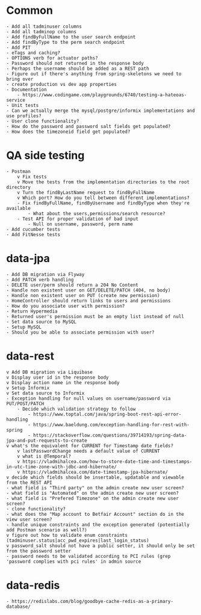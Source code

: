# Common
    - Add all tadminuser columns
    - Add all tadminop columns
    - Add findByFullName to the user search endpoint
    - Add findByType to the perm search endpoint
    - Add PIT
    - eTags and caching?
    - OPTIONS verb for actuator paths?
    - Password should not returned in the response body
    - Perhaps the username should be added as a REST path
    - Figure out if there's anything from spring-skeletons we need to bring over
    - create production vs dev app properties
    - Documentation
        - https://www.codingame.com/playgrounds/6740/testing-a-hateoas-service
    - Unit tests
    - Can we actually merge the mysql/postgre/informix implementations and use profiles?
    - User clone functionality?
    - How do the password and password salt fields get populated?
    - How does the timezoneid field get populated?

# QA side testing
    - Postman
        v Fix tests
        v Move the tests from the implementation directories to the root directory
        v Turn the findByLastName request to findByFullName
        v Which port? How do you tell between different implementations?
        - Fix findByFullName, findByUsername and findByType when they're available
            - What about the users,permissions/search resource?
        - Test API for proper validation of bad input
            - Null on username, password, perm name
    - Add cucumber tests
    - Add FitNesse tests

# data-jpa
    - Add DB migration via Flyway
    - Add PATCH verb handling
    - DELETE user/perm should return a 204 No Content
    - Handle non existent user on GET/DELETE/PATCH (404, no body)
    - Handle non existent user on PUT (create new permission)
    - HomeController should return links to users and permissions
    - How do you associate user with permission?
    - Return Hypermedia
    - Returned user's permission must be an empty list instead of null
    - Set data source to MySQL
    - Setup MySQL
    - Should you be able to associate permission with user?

# data-rest
    v Add DB migration via Liquibase
    v Display user id in the response body
    v Display action name in the response body
    v Setup Informix
    v Set data source to Informix
    - Exception handling for null values on username/password via PUT/POST/PATCH
        - Decide which validation strategy to follow
            - https://www.toptal.com/java/spring-boot-rest-api-error-handling
            - https://www.baeldung.com/exception-handling-for-rest-with-spring
            - https://stackoverflow.com/questions/39714193/spring-data-jpa-and-put-requests-to-create
    v what's the equivalent for CURRENT for Timestamp date fields?
        v lastPasswordChange needs a default value of CURRENT
        v what is @Temporal?
        v https://vladmihalcea.com/how-to-store-date-time-and-timestamps-in-utc-time-zone-with-jdbc-and-hibernate/
        v https://vladmihalcea.com/date-timestamp-jpa-hibernate/
    v decide which fields should be insertable, updatable and viewable from the REST API
    - what field is "Third party" on the admin create new user screen?
    - what field is "Automated" on the admin create new user screen?
    - what field is "Prefered Timezone" on the admin create new user screen?
    - clone functionality?
    - what does the "Map account to Betfair Account" section do in the view user screen?
    - handle unique constraints and the exception generated (potentially add Postman scenario as well?)
    v figure out how to validate enum constraints (tadminuser.status|acc_pwd_expires|last_login_status)
    v password_salt should not have a public setter, it should only be set from the password setter
    - password needs to be validated according to PCI rules (grep 'password complies with pci rules' in admin source

# data-redis
    - https://redislabs.com/blog/goodbye-cache-redis-as-a-primary-database/
